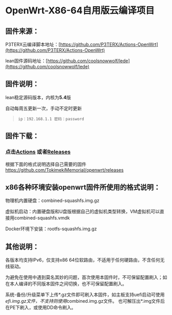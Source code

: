 # OpenWrt-X86-64自用版云编译项目


## 固件来源：

P3TERX云编译脚本地址：[https://github.com/P3TERX/Actions-OpenWrt](https://github.com/P3TERX/Actions-OpenWrt)

lean固件源码地址：[https://github.com/coolsnowwolf/lede](https://github.com/coolsnowwolf/lede)



## 固件说明：

lean稳定源码版本，内核为**5.4**版

自动每周五更新一次，手动不定时更新

> `ip：192.168.1.1 密码：password`

## 固件下载：
### 点击[Actions](https://github.com/TokimekiMemorial/openwrt/actions) 或者[Releases](https://github.com/TokimekiMemorial/openwrt/releases) 
根据下面的格式说明选择自己需要的固件
https://github.com/TokimekiMemorial/openwrt/releases



## x86各种环境安装openwrt固件所使用的格式说明：

物理机内置硬盘：combined-squashfs.img.gz

虚拟机启动：内置硬盘版和U盘版根据自己的虚拟机类型转换，VM虚拟机可以直接用combined-squashfs.vmdk

Docker环境下安装：rootfs-squashfs.img.gz

## 其他说明：

各版本均支持IPv6，仅支持x86 64位软路由，不适用于任何硬路由，不含任何无线驱动。

为避免在使用中遇到莫名其妙的问题，首次使用本固件时，不可保留配置刷入；如在本人编译的不同版本固件之间切换，也不可保留配置刷入。

系统-备份/升级菜单下上传*.gz文件即可刷入本固件，如主板支持uefi启动可使用*efi.img.gz文件，不支持则使用*combined.img.gz文件。
也可解压出*.img文件后在PE下刷入，或使用DD命令刷入。





